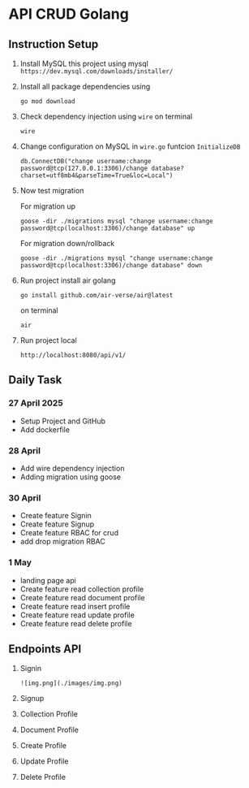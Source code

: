 # API CRUD Golang
## Instruction Setup
1. Install MySQL this project using mysql `https://dev.mysql.com/downloads/installer/`
2. Install all package dependencies using
    ```
   go mod download
   ```
3. Check dependency injection using `wire` on terminal
   ```
   wire
   ```
4. Change configuration on MySQL in `wire.go` funtcion `InitializeDB`
    ```
   db.ConnectDB("change username:change password@tcp(127.0.0.1:3306)/change database?charset=utf8mb4&parseTime=True&loc=Local")
    ```
5. Now test migration

   For migration up
   ```
   goose -dir ./migrations mysql "change username:change password@tcp(localhost:3306)/change database" up
   ```

   For migration down/rollback
   ```
   goose -dir ./migrations mysql "change username:change password@tcp(localhost:3306)/change database" down
   ```
6. Run project install air golang
   ```
   go install github.com/air-verse/air@latest
   ```
   on terminal
   ```
   air
   ```
7. Run project local
   ```
   http://localhost:8080/api/v1/
   ```

## Daily Task
### 27 April 2025
- Setup Project and GitHub
- Add dockerfile

### 28 April
- Add wire dependency injection
- Adding migration using goose

### 30 April
- Create feature Signin
- Create feature Signup
- Create feature RBAC for crud
- add drop migration RBAC

### 1 May
- landing page api
- Create feature read collection profile
- Create feature read document profile
- Create feature read insert profile
- Create feature read update profile
- Create feature read delete profile

## Endpoints API
1. Signin
    ```
   ![img.png](./images/img.png)
   ```

2. Signup
3. Collection Profile
4. Document Profile
5. Create Profile
6. Update Profile
7. Delete Profile

